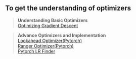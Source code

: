 ## To get the understanding of optimizers

> **Understanding Basic Optimizers**  
[Optimizing Gradient Descent](https://ruder.io/optimizing-gradient-descent/)  

> **Advance Optimizers and Implementation**  
[Lookahead Optimizer(Pytorch)](https://github.com/lonePatient/lookahead_pytorch)  
[Ranger Optimizer(Pytorch)](https://github.com/lessw2020/Ranger-Deep-Learning-Optimizer)  
[Pytorch LR Finder](https://github.com/davidtvs/pytorch-lr-finder)  

